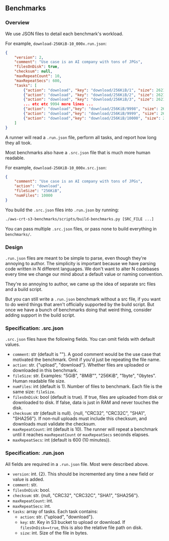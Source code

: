 ## Benchmarks

### Overview

We use JSON files to detail each benchmark's workload.

For example, `download-256KiB-10_000x.run.json`:
```json
{
    "version": 2,
    "comment": "Use case is an AI company with tons of JPGs",
    "filesOnDisk": true,
    "checksum": null,
    "maxRepeatCount": 10,
    "maxRepeatSecs": 600,
    "tasks": [
        {"action": "download", "key": "download/256KiB/1", "size": 262144},
        {"action": "download", "key": "download/256KiB/2", "size": 262144},
        {"action": "download", "key": "download/256KiB/3", "size": 262144},
        ... etc etc 9994 more lines ...
        {"action": "download","key": "download/256KiB/9998", "size": 262144},
        {"action": "download","key": "download/256KiB/9999", "size": 262144},
        {"action": "download","key": "download/256KiB/10000", "size": 262144}
    ]
}
```

A runner will read a `.run.json` file, perform all tasks, and report how long they all took.

Most benchmarks also have a `.src.json` file that is much more human readable.

For example, `download-256KiB-10_000x.src.json`:
```json
{
    "comment": "Use case is an AI company with tons of JPGs",
    "action": "download",
    "fileSize": "256KiB",
    "numFiles": 10000
}
```

You build the `.src.json` files into `.run.json` by running:
```sh
./aws-crt-s3-benchmarks/scripts/build-benchmarks.py [SRC_FILE ...]
```

You can pass multiple `.src.json` files, or pass none to build everything in `benchmarks/`.

### Design

`.run.json` files are meant to be simple to parse, even though they're annoying to author.
The simplicity is important because we have parsing code written in N different languages.
We don't want to alter N codebases every time we change our mind about a default
value or naming convention.

They're so annoying to author, we came up the idea of separate src files
and a build script.

But you can still write a `.run.json` benchmark without a src file,
if you want to do weird things that aren't officially supported by the build script.
But once we have a bunch of benchmarks doing that weird thing,
consider adding support in the build script.

### Specification: .src.json

`.src.json` files have the following fields. You can omit fields with default values.

*   `comment`: str (default is "").
       A good comment would be the use case that motivated the benchmark.
        Omit if you'd just be repeating the file name.
*   `action`: str. {"upload", "download"}.
       Whether files are uploaded or downloaded in this benchmark.
*   `fileSize`: str. Examples: "5GiB", "8MiB"", "256KiB", "1byte", "0bytes".
       Human readable file size.
*   `numFiles`: int (default is 1).
       Number of files to benchmark. Each file is the same size: `fileSize`.
*   `filesOnDisk`: bool (default is true).
        If true, files are uploaded from disk or downloaded to disk.
        If false, data is just in RAM and never touches the disk.
*   `checksum`: str (default is null). {null, "CRC32", "CRC32C", "SHA1", "SHA256"}.
       If non-null uploads must include this checksum, and downloads must validate the checksum.
*   `maxRepeatCount`: int (default is 10).
       The runner will repeat a benchmark until it reaches `maxRepeatCount`
        or `maxRepeatSecs` seconds elapses.
*   `maxRepeatSecs`: int (default is 600 (10 minutes)).

### Specification: .run.json

All fields are required in a `.run.json` file. Most were described above.

*   `version`: int. {2}. This should be incremented any time a new field or value is added.
*   `comment`: str.
*   `filesOnDisk`: bool.
*   `checksum`: str. {null, "CRC32", "CRC32C", "SHA1", "SHA256"}.
*   `maxRepeatCount`: int.
*   `maxRepeatSecs`: int.
*   `tasks`: array of tasks. Each task contains:
    *   `action`: str. {"upload", "download"}.
    *   `key`: str. Key in S3 bucket to upload or download.
            If `filesOnDisk==true`, this is also the relative file path on disk.
    *   `size`: int. Size of the file in bytes.

